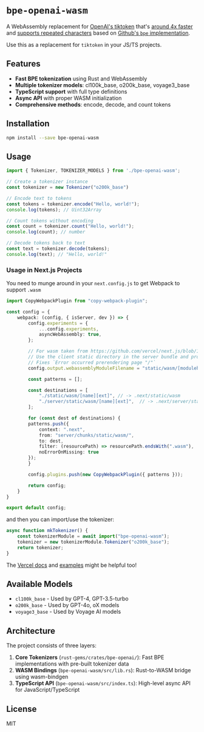 # `bpe-openai-wasm`

A WebAssembly replacement for [OpenAI's tiktoken](https://github.com/openai/tiktoken) that's [around 4x faster](https://github.blog/ai-and-ml/llms/so-many-tokens-so-little-time-introducing-a-faster-more-flexible-byte-pair-tokenizer/) and [supports repeated characters](https://github.com/openai/tiktoken/issues/195) based on [Github's `bpe` implementation](https://github.com/github/rust-gems/tree/main/crates/bpe).

Use this as a replacement for `tiktoken` in your JS/TS projects.

## Features

- **Fast BPE tokenization** using Rust and WebAssembly
- **Multiple tokenizer models**: cl100k_base, o200k_base, voyage3_base
- **TypeScript support** with full type definitions
- **Async API** with proper WASM initialization
- **Comprehensive methods**: encode, decode, and count tokens

## Installation

```bash
npm install --save bpe-openai-wasm
```

## Usage

```typescript
import { Tokenizer, TOKENIZER_MODELS } from './bpe-openai-wasm';

// Create a tokenizer instance
const tokenizer = new Tokenizer("o200k_base")

// Encode text to tokens
const tokens = tokenizer.encode("Hello, world!");
console.log(tokens); // Uint32Array

// Count tokens without encoding
const count = tokenizer.count("Hello, world!");
console.log(count); // number

// Decode tokens back to text
const text = tokenizer.decode(tokens);
console.log(text); // "Hello, world!"
```

### Usage in Next.js Projects

You need to munge around in your `next.config.js` to get Webpack to support `.wasm`

```ts
import CopyWebpackPlugin from "copy-webpack-plugin";

const config = {
    webpack: (config, { isServer, dev }) => {
        config.experiments = {
            ...config.experiments,
            asyncWebAssembly: true,
        };

        // For wasm taken from https://github.com/vercel/next.js/blob/1d2c31d5907fb5d9c4ed0bfbf73b2430f27c48a7/examples/with-webassembly/next.config.js
        // Use the client static directory in the server bundle and prod mode
        // Fixes `Error occurred prerendering page "/"`
        config.output.webassemblyModuleFilename = "static/wasm/[modulehash].wasm";

        const patterns = [];

        const destinations = [
            "./static/wasm/[name][ext]", // -> .next/static/wasm
            "./server/static/wasm/[name][ext]",  // -> .next/server/static/wasm
        ];

        for (const dest of destinations) {
        patterns.push({
            context: ".next",
            from: "server/chunks/static/wasm/",
            to: dest,
            filter: (resourcePath) => resourcePath.endsWith(".wasm"),
            noErrorOnMissing: true
        });
        }

        config.plugins.push(new CopyWebpackPlugin({ patterns }));

        return config;
    }
}

export default config;
```

and then you can import/use the tokenizer:

```ts
async function mkTokenizer() {
	const tokenizerModule = await import("bpe-openai-wasm");
	tokenizer = new tokenizerModule.Tokenizer("o200k_base");
	return tokenizer;
}
```

The [Vercel docs](https://vercel.com/docs/functions/runtimes/wasm) and [examples](https://github.com/vercel/next.js/tree/canary/examples/with-webassembly) might be helpful too!

## Available Models

- `cl100k_base` - Used by GPT-4, GPT-3.5-turbo
- `o200k_base` - Used by GPT-4o, oX models
- `voyage3_base` - Used by Voyage AI models

## Architecture

The project consists of three layers:

1. **Core Tokenizers** (`rust-gems/crates/bpe-openai/`): Fast BPE implementations with pre-built tokenizer data
2. **WASM Bindings** (`bpe-openai-wasm/src/lib.rs`): Rust-to-WASM bridge using wasm-bindgen
3. **TypeScript API** (`bpe-openai-wasm/src/index.ts`): High-level async API for JavaScript/TypeScript

## License

MIT